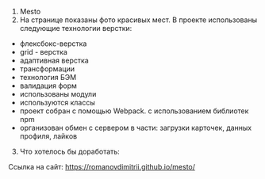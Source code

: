 1. Mesto
2. На странице показаны фото красивых мест.
   В проекте использованы следующие технологии верстки:

- флексбокс-верстка
- grid - верстка
- адаптивная верстка
- трансформации
- технология БЭМ
- валидация форм
- использованы модули
- используются классы
- проект собран c помощью Webpack. с использованием библиотек npm
- организован обмен с сервером в части: загрузки карточек, данных профиля, лайков

3. Что хотелось бы доработать:

Ссылка на сайт: https://romanovdimitrii.github.io/mesto/
